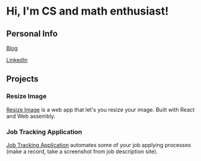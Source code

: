 # Hi, I'm CS and math enthusiast!

## Personal Info
[Blog](https://munjo5746.github.io/)

[LinkedIn](www.linkedin.com/in/munjo5746/)

## Projects
### Resize Image
[Resize Image](https://resimg.netlify.app/) is a web app that let's you resize your image. Built with React and Web assembly.

### Job Tracking Application
[Job Tracking Application](https://job-tracking.netlify.app) automates some of your job applying processes (make a record, take a screenshot from job description site).